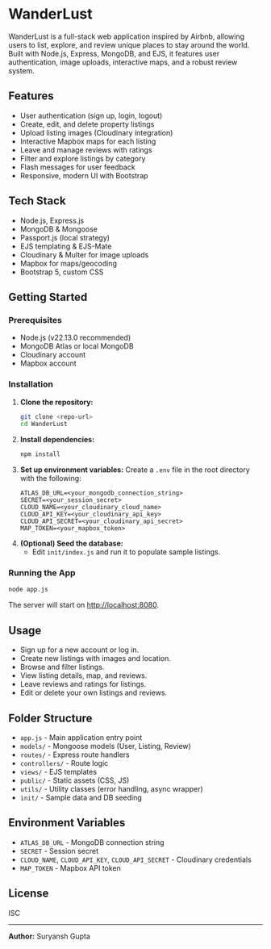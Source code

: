 # WanderLust

WanderLust is a full-stack web application inspired by Airbnb, allowing users to list, explore, and review unique places to stay around the world. Built with Node.js, Express, MongoDB, and EJS, it features user authentication, image uploads, interactive maps, and a robust review system.

## Features

- User authentication (sign up, login, logout)
- Create, edit, and delete property listings
- Upload listing images (Cloudinary integration)
- Interactive Mapbox maps for each listing
- Leave and manage reviews with ratings
- Filter and explore listings by category
- Flash messages for user feedback
- Responsive, modern UI with Bootstrap

## Tech Stack

- Node.js, Express.js
- MongoDB & Mongoose
- Passport.js (local strategy)
- EJS templating & EJS-Mate
- Cloudinary & Multer for image uploads
- Mapbox for maps/geocoding
- Bootstrap 5, custom CSS

## Getting Started

### Prerequisites
- Node.js (v22.13.0 recommended)
- MongoDB Atlas or local MongoDB
- Cloudinary account
- Mapbox account

### Installation

1. **Clone the repository:**
   ```bash
   git clone <repo-url>
   cd WanderLust
   ```
2. **Install dependencies:**
   ```bash
   npm install
   ```
3. **Set up environment variables:**
   Create a `.env` file in the root directory with the following:
   ```env
   ATLAS_DB_URL=<your_mongodb_connection_string>
   SECRET=<your_session_secret>
   CLOUD_NAME=<your_cloudinary_cloud_name>
   CLOUD_API_KEY=<your_cloudinary_api_key>
   CLOUD_API_SECRET=<your_cloudinary_api_secret>
   MAP_TOKEN=<your_mapbox_token>
   ```
4. **(Optional) Seed the database:**
   - Edit `init/index.js` and run it to populate sample listings.

### Running the App

```bash
node app.js
```

The server will start on [http://localhost:8080](http://localhost:8080).

## Usage
- Sign up for a new account or log in.
- Create new listings with images and location.
- Browse and filter listings.
- View listing details, map, and reviews.
- Leave reviews and ratings for listings.
- Edit or delete your own listings and reviews.

## Folder Structure
- `app.js` - Main application entry point
- `models/` - Mongoose models (User, Listing, Review)
- `routes/` - Express route handlers
- `controllers/` - Route logic
- `views/` - EJS templates
- `public/` - Static assets (CSS, JS)
- `utils/` - Utility classes (error handling, async wrapper)
- `init/` - Sample data and DB seeding

## Environment Variables
- `ATLAS_DB_URL` - MongoDB connection string
- `SECRET` - Session secret
- `CLOUD_NAME`, `CLOUD_API_KEY`, `CLOUD_API_SECRET` - Cloudinary credentials
- `MAP_TOKEN` - Mapbox API token

## License
ISC

---
**Author:** Suryansh Gupta

